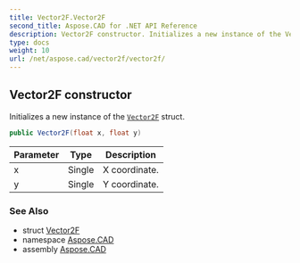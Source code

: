 ```yaml
---
title: Vector2F.Vector2F
second_title: Aspose.CAD for .NET API Reference
description: Vector2F constructor. Initializes a new instance of the Vector2F struct
type: docs
weight: 10
url: /net/aspose.cad/vector2f/vector2f/
---
```

## Vector2F constructor

Initializes a new instance of the [`Vector2F`](../) struct.

```csharp
public Vector2F(float x, float y)
```

| Parameter | Type | Description |
| --- | --- | --- |
| x | Single | X coordinate. |
| y | Single | Y coordinate. |

### See Also

* struct [Vector2F](../)
* namespace [Aspose.CAD](../../vector2f/)
* assembly [Aspose.CAD](../../../)


